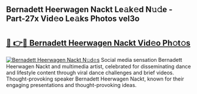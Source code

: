 ## Bernadett Heerwagen Nackt Le𝚊k𝚎d N𝚞𝚍e - Part-27x Vid𝚎o Le𝚊ks Photos vel3o

# <h2><a href="http://fb4izvd.evod.top/?m=Bernadett+Heerwagen+Nackt">🔗 👉🔴 Bernadett Heerwagen Nackt Vid𝚎o Ph𝚘t𝚘s</a></h2>

[![Bernadett Heerwagen Nackt N𝚞d𝚎s](https://i.imgur.com/8V9OHl7.gif)](http://fb4izvd.evod.top/?m=Bernadett+Heerwagen+Nackt)
Social media sensation Bernadett Heerwagen Nackt and multimedia artist, celebrated for disseminating dance and lifestyle content through viral dance challenges and brief videos. Thought-provoking speaker Bernadett Heerwagen Nackt, known for their engaging presentations and thought-provoking ideas. 
